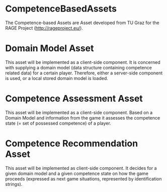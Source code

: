 # CompetenceBasedAssets

The Competence-based Assets are Asset developed from TU Graz for the RAGE Project (http://rageproject.eu/).


# Domain Model Asset

This asset will be implemented as a client-side component. It is concerned with supplying a domain model (data structure containing competence related data) for a certain player. Therefore, either a server-side component is used, or a local stored domain model is loaded. 

# Competence Assessment Asset

This asset will be implemented as a client-side component. Based on a Domain Model and information from the game it assesses the competence state (= set of possessed competence) of a player.

# Competence Recommendation Asset

This asset will be implemented as client-side component. It decides for a given domain model and a given competence state on how the game proceeds (expressed as next game situations, represented by identification strings). 
